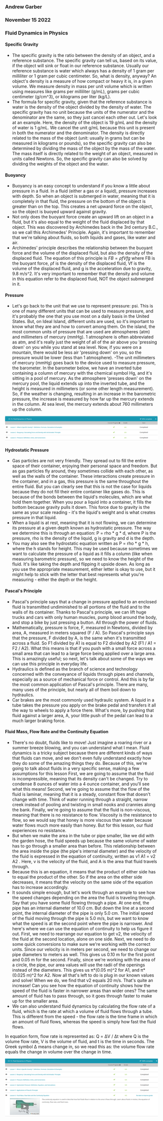 ### Andrew Garber
### November 15 2022
### Fluid Dynamics in Physics

#### Specific Gravity
 - The specific gravity is the ratio between the density of an object, and a reference substance. The specific gravity can tell us, based on its value, if the object will sink or float in our reference substance. Usually our reference substance is water which always has a density of 1 gram per milliliter or 1 gram per cubic centimeter. So, what is density, anyway? An object's density is a measure of how compact or heavy it is, in a given volume. We measure density in mass per unit volume which is written using measures like grams per milliliter (g/mL), grams per cubic centimeter (g/cm^3), or kilograms per liter (kg/L).
 - The formula for specific gravity, given that the reference substance is water is the density of the object divided by the density of water. The specific gravity has no unit because the units of the numerator and the denominator are the same, so they just cancel each other out. Let's look at an example. Here, the density of the object is 19 g/mL and the density of water is 1 g/mL. We cancel the unit g/mL because this unit is present in both the numerator and the denominator. The density is directly related to the mass of the object (unit: usually in grams but can be measured in kilograms or pounds), so the specific gravity can also be determined by dividing the mass of the object by the mass of the water. The mass itself is directly related to the weight of an object, measured in units called Newtons. So, the specific gravity can also be solved by dividing the weights of the object and the water.

#### Buoyancy
 - Buoyancy is an easy concept to understand if you know a little about pressure in a fluid. In a fluid (either a gas or a liquid), pressure increases with depth. So when an object is submerged in water, meaning that it is completely in that fluid, the pressure on the bottom of the object is greater than on the top. This creates a net upward force on the object, so the object is buoyed upward against gravity.
 - Not only does the buoyant force create an upward lift on an object in a fluid, but it's also equal to the weight of the fluid displaced by that object. This was discovered by Archimedes back in the 3rd century B.C., so we call this Archimedes' Principle. Again, it's important to remember that we're talking about fluids, so both liquids and gases, like water and air.
 - Archimedes' principle describes the relationship between the buoyant force and the volume of the displaced fluid, but also the density of the displaced fluid. The equation of this principle is $FB = ρf Vf g$ where FB is the buoyant force, ρf is the density of the displaced fluid, Vf is the volume of the displaced fluid, and g is the acceleration due to gravity, 9.8 m/s^2. It's very important to remember that the density and volume in this equation refer to the displaced fluid, NOT the object submerged in it.

#### Pressure
- Let's go back to the unit that we use to represent pressure: psi. This is one of many different units that can be used to measure pressure, and it's probably the one that you use most on a daily basis in the United States. But, on Ideal Island, different units are used, so it's important to know what they are and how to convert among them. On the island, the most common units of pressure that are used are atmospheres (atm) and millimeters of mercury (mmHg). 1 atmosphere is often abbreviated as atm, and it's really just the weight of all of the air above you 'pressing down' on you while you stand at sea level. Now, if you were on a mountain, there would be less air 'pressing down' on you, so the pressure would be lower (less than 1 atmosphere). 
-The unit millimeters of mercury (mmHg) goes back to the device used to measure pressure, the barometer. In the barometer below, we have an inverted tube containing a column of mercury with the chemical symbol Hg, and it's sitting in a pool of mercury. As the atmosphere 'presses down' on the mercury pool, the liquid extends up into the inverted tube, and the height is measured in millimeters (or some other length measurement). So, if the weather is changing, resulting in an increase in the barometric pressure, the increase is measured by how far up the mercury extends in the column. At sea level, the mercury extends about 760 millimeters up the column.

![Alt text](november15pressure.png)

#### Hydrostatic Pressure
- Gas particles are not very friendly. They spread out to fill the entire space of their container, enjoying their personal space and freedom. But as gas particles fly around, they sometimes collide with each other, as well as the walls of the container. These interactions create pressure in the container, and in a gas, this pressure is the same throughout the entire fluid. But you can clearly see that this is not the case for liquids because they do not fill their entire container like gases do. This is because of the bonds between the liquid's molecules, which are what hold them together. When you pour a liquid into a container, it fills the bottom because gravity pulls it down. This force due to gravity is the same as your scale reading - it's the liquid's weight and is what creates pressure in that liquid.
- When a liquid is at rest, meaning that it is not flowing, we can determine its pressure at a given depth known as hydrostatic pressure. The way we determine this is through an equation: P = rho * g * d, where P is the pressure, rho is the density of the liquid, g is gravity and d is the depth.
- You may also see the hydrostatic equation written as P = rho * g * h, where the h stands for height. This may be used because sometimes we want to calculate the pressure of a liquid as it fills a column (like when measuring barometric pressure), so we need to know the height of the fluid. It's like taking the depth and flipping it upside down. As long as you use the appropriate measurement, either letter is okay to use, but it might help to stick with the letter that best represents what you're measuring - either the depth or the height.

#### Pascal's Principle
 - Pascal's principle says that a change in pressure applied to an enclosed fluid is transmitted undiminished to all portions of the fluid and to the walls of its container. Thanks to Pascal's principle, we can lift huge trucks and cars with only human muscles, pump blood around the body, and stop a bike by just pressing a button. All through the power of fluids.
 - Mathematically, pressure is force, F, measured in Newtons, divided by area, A, measured in meters squared (F / A). So Pascal's principle says that the pressure, F divided by A, is the same when it's transmitted across a fluid. So F1 divided by A1 is equal to F2 divided by A2 (F1 / A1 = F2 / A2). What this means is that if you push with a small force across a small area that can lead to a large force being applied over a large area. This is amazingly useful; so next, let's talk about some of the ways we can use this principle in everyday life.
 - Hydraulics is defined as the branch of science and technology concerned with the conveyance of liquids through pipes and channels, especially as a source of mechanical force or control. And this is by far the most common application of Pascal's principle. There are many, many uses of the principle, but nearly all of them boil down to hydraulics.
 - Car brakes are the most commonly used hydraulic system. A liquid in a tube takes the pressure you apply on the brake pedal and transfers it all the way to wheels to apply a force there. What's more, by pushing that fluid against a larger area, A, your little push of the pedal can lead to a much larger braking force.

#### Fluid Mass, Flow Rate and the Continuity Equation
 - There's no doubt, fluids like to move! Just imagine a roaring river or a summer breeze blowing, and you can understand what I mean. Fluid dynamics is a tricky subject because there are different kinds of ways that fluids can move, and we don't even fully understand exactly how they do some of the amazing things they do. Because of this, we're going to talk about fluids in a very specific sense, making a few assumptions for this lesson First, we are going to assume that the fluid is incompressible, meaning that its density can't be changed. Try to condense 8 ounces of water into a 4 ounce container, and you'll see what this means! Second, we're going to assume that the flow of the fluid is laminar, meaning that it is a steady, constant flow that doesn't change with time. Think of water running through a straight, narrow creek instead of pooling and twisting in small nooks and crannies along the bank. Finally, we're going to assume that the fluid is non-viscous, meaning that there is no resistance to flow. Viscosity is the resistance to flow, so we would say that honey is more viscous than water because water flows much more easily than honey. But for this lesson, our fluid experiences no resistance.
 - But when we make the area in the tube or pipe smaller, like we did with the garden hose, the fluid speeds up because the same volume of water has to go through a smaller area than before. This relationship between the area inside the pipe (the pipe's internal diameter) and the velocity of the fluid is expressed in the equation of continuity, written as v1 A1 = v2 A2 . Here, v is the velocity of the fluid, and A is the area that fluid travels through.
 - Because this is an equation, it means that the product of either side has to equal the product of the other. So if the area on the either side decreases, it means that the velocity on the same side of the equation has to increase accordingly.
 - It sounds simple enough, but let's work through an example to see how the speed changes depending on the area the fluid is traveling through. Say that you have some fluid flowing through a pipe. At one end, the pipe has an internal diameter of 10.0 cm. But down the line at a second point, the internal diameter of the pipe is only 5.0 cm. The initial speed of the fluid moving through the pipe is 5.0 m/s, but we want to know what the speed is at the second point where the pipe is narrower. And here's where we can use the equation of continuity to help us figure it out. First, we need to rearrange our equation to get v2, the velocity of the fluid at the second location, alone on one side. Next, we need to do some quick conversions to make sure we're working with the correct units. Since our velocity is in meters per second, we need to change our pipe diameters to meters as well. This gives us 0.10 m for the first point and 0.05 m for the second. Finally, since we're working with the area of a circle, the pipe, our area values will use the radii of the openings instead of the diameters. This gives us π*(0.05 m)^2 for A1, and π*(0.025 m)^2 for A2. Now all that's left to do is plug in our known values and solve! When we do, we find that v2 equals 20 m/s. That's quite an increase! Can you see how the equation of continuity shows how the speed of the fluid is faster in narrower areas than wider ones? The same amount of fluid has to pass through, so it goes through faster to make up for the smaller area.
 - We can also understand fluid dynamics by calculating the flow rate of a fluid, which is the rate at which a volume of fluid flows through a tube. This is different from the speed - the flow rate is the time frame in which an amount of fluid flows, whereas the speed is simply how fast the fluid flows.

In equation form, flow rate is represented as: Q = ΔV / Δt where Q is the volume flow rate, V is the volume of fluid, and t is the time in seconds. The Greek symbol Δ means change in, so we read this as: the volume flow rate equals the change in volume over the change in time.

![Alt text](nov17_fluid_dynamics.png)